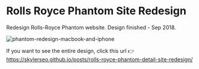 
# Rolls Royce Phantom Site Redesign
 Redesign Rolls-Royce Phantom website. Design finished - Sep 2018.

![phantom-redesign-macbook-and-iphone](https://user-images.githubusercontent.com/59784467/92335086-872ca280-f0ce-11ea-95b1-6a7a94c5137f.png)

If you want to see the entire design, click this url 👉
<https://skylerseo.github.io/posts/rolls-royce-phantom-detail-site-redesign/>
